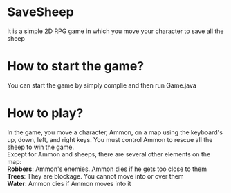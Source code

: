 # SaveSheep
It is a simple 2D RPG game in which you move your character to save all the sheep
# How to start the game?
You can start the game by simply complie and then run Game.java
# How to play?
In the game, you move a character, Ammon, on a map using the keyboard's up, down, left, and right keys. You must control Ammon to rescue all the sheep to win the game.</br>
Except for Ammon and sheeps, there are several other elements on the map:</br>
<b>Robbers</b>: Ammon's enemies. Ammon dies if he gets too close to them</br>
<b>Trees</b>: They are blockage. You cannot move into or over them</br>
<b>Water</b>: Ammon dies if Ammon moves into it</br>

